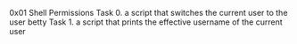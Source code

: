 0x01 Shell Permissions
Task 0. a script that switches the current user to the user betty
Task 1. a script that prints the effective username of the current user
